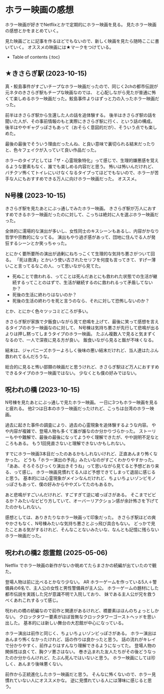 # ホラー映画の感想

ホラー映画が好きでNetflixとかで定期的にホラー映画を見る。
見たホラー映画の感想とかをまとめていく。

見た映画ごとに記事を作るほどでもないので、新しく映画を見たら随時ここに書いていく。
オススメの映画には★マークをつけている。

* Table of contents
{:toc}

## ★きさらぎ駅 (2023-10-15)

真・鮫島事件がすごいチープなホラー映画だったので、同じく2chの都市伝説が元ネタのきさらぎ駅もチープな映画なのでは、
と心配しながら見たが普通に怖くて楽しめるホラー映画だった。鮫島事件よりはずっと力の入ったホラー映画だった。

前半はきさらぎ駅から生還した人の話を追体験する。
後半はきさらぎ駅の話を聞いた人が、その事前情報のもと実際にきさらぎ駅に行く、という話の構成。
後半はややギャグっぽさもあって（おそらく意図的だが）、そういう点でも楽しめた。

最後の最後でそういう理由だったんね、と良い意味で裏切られる結末だったりと、色々フェイクが入っていて良い作品だった。

ホラーのタイプとしては「ザ・心霊現象特化」って感じで、生理的嫌悪感を覚えるような要素もなく、誰でも楽しめる内容だと思う。
怖いは怖いんだけれど、バチクソ怖くてトイレにいけなくなるタイプってほどでもないので、ホラーが苦手な人にもおすすめできる万人に向けホラー映画だった。
オススメ。

## N号棟 (2023-10-15)

きさらぎ駅を見たあとにぶっ通しでみたホラー映画。
きさらぎ駅が万人におすすめできるホラー映画だったのに対して、こっちは絶対に人を選ぶホラー映画だった。

全体的に濡場的な演出が多いし、女性同士のキスシーンもあるし、内容がかなり哲学や宗教的になってる。
演出もやり過ぎ感があって、団地に住んでる人が発狂するシーンとか笑っちゃった。

とにかく要所要所の演出が過剰にねちっこくて生理的な気持ち悪さがついて回る。
「死は救済」とかいう使い古されたセリフを何度も言ってきて、すげー薄いこと言ってるなこの人、って思いながら見てた。

* 死ぬことで救われる、ってことは死んだあとにも救われた状態での生活が継続するってことのはずで、生活が継続するのに救われるって矛盾してないか？
* 死後の生活に終わりはないのか？
* 死後の生活の終わりを死と言うのなら、それに対して恐怖しないのか？

とか、とにかく色々ツッコミどころが多い。

きさらぎ駅が家族で夕飯食いながら見て悲鳴を上げて、最後に笑って感想を言えるタイプのホラー映画なのに対して、
N号棟は気持ち悪さが先行して悲鳴が出るよりは押し黙ってしまうタイプのホラー映画。
たぶん複数人で見ると気まずくなるので、一人で深夜に見る方が良い。
飯食いながら見ると飯が不味くなる。

結末は、ジャパニーズホラーよろしく後味の悪い結末だけれど、当人達はたぶん救われてるんだろうな。

総合的に見ると怖い部類の映画だと思うけれど、きさらぎ駅ほど万人におすすめできるタイプのホラー映画ではない。
少なくとも僕の好みではない。

## 呪われの橋 (2023-10-15)

N号棟を見たあとにぶっ通しで見たホラー映画。
一日に3つもホラー映画を見ると疲れる。
他2つは日本のホラー映画だったけれど、こっちは台湾のホラー映画。

過去に起きた事件の調査により、過去の心霊現象を追体験するような内容。
やや内容が複雑で、登場人物も多くて誰が誰なのか分かりづらかった。
ストーリーもやや難解で、最後の最後になってようやく理解できたが、やや説明不足なところもある。
もう1回見直さないと理解できないかもしれない。

すでにホラー映画3本目だったのあるかもしれないけれど、正直あんまり怖くなかった。
どうも「ホラー演出の予兆」みたいなのがすごくわかりやすかった。
「ああ、そろそろびっくり演出きそうね」って思いながら見てると予想どおり来る、って感じ。
ホラー映画見慣れてる人ほど予想できてしまって退屈に感じると思う。
基本的には心霊現象がメインなんだけれど、ちょいちょいゾンビモノっぽさもあって、僕の好みからややズレてたのもあるか。

あと悲鳴がすごいんだけれど、すごすぎて逆に嘘っぽさがある。
そこまでビビるか？みたいなビビり方していて、オーバーリアクション感が余計怖さを下げてたのかもしれない。

感想としては、ありきたりなホラー映画って印象だった。
きさらぎ駅ほどの爽やかさもなく、N号棟みたいな気持ち悪さとぶっ飛び具合もない。
どっかで見たことある気がするけれど、そんなことないみたいな、なんとも記憶に残らないホラー映画だった。

## 呪われの橋2 怨霊館 (2025-05-06)

Netflix でホラー映画の新作がないか眺めてたらまさかの続編が出ていたので観た。

登場人物は前に比べるとかなり少ない。
AR ホラーゲームを作っている5人＋警備員の6名で、主人公の女性と男性警備員が主人公。
ホラーゲームの題材にした都市伝説を実践した兄が意識不明で入院しており、
妹である主人公が兄を救うべくあれこれするって感じ。

呪われの橋の続編なので前作と関連があるけれど、橋要素はほんのちょっとしかない。
クロックタワー要素がほぼ皆無なクロックタワーゴーストヘッドを思い出した。
基本的には新しい舞台の大忍館が中心になっている。

ホラー演出は前作と同じく、ちょいちょいゾンビっぽさがある。
ホラー演出はあんまり怖くなかったけれど、話の作りは良かったと思う。
話の流れがキレイで分かりやすく、前作よりはすんなり理解できるようになってた。
登場人物の関係性は良くて、胸クソ悪さはない。
巻き込まれた友人たちがその後どうなったのか分からんけれど、たぶん死んではいないと思う。
ホラー映画にしては珍しく、あんまり後味悪くない。

前作から正統進化したホラー映画だと思う。
そんなに怖くないので、ホラー見慣れていない人にオススメかな。
逆に見慣れている人には薄味に感じると思う。
